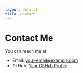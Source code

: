 ```yaml
---
layout: default
title: Contact
---
```


# Contact Me

You can reach me at:

- Email: [your-email@example.com](mailto:your-email@example.com)
- GitHub: [Your GitHub Profile](https://github.com/your-username)
